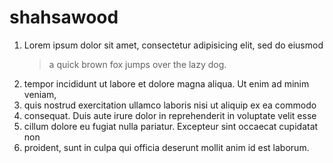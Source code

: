 # shahsawood
1. Lorem ipsum dolor sit amet, consectetur adipisicing elit, sed do eiusmod
   > a quick brown fox jumps over the lazy dog.
2. tempor incididunt ut labore et dolore magna aliqua. Ut enim ad minim veniam,
3. quis nostrud exercitation ullamco laboris nisi ut aliquip ex ea commodo
4. consequat. Duis aute irure dolor in reprehenderit in voluptate velit esse
5. cillum dolore eu fugiat nulla pariatur. Excepteur sint occaecat cupidatat non
6. proident, sunt in culpa qui officia deserunt mollit anim id est laborum.

